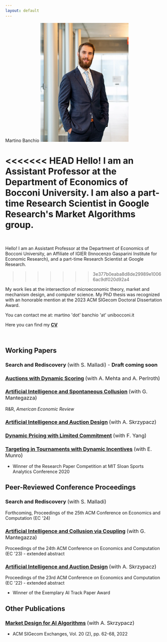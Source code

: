 ```yaml
---
layout: default
---
```


   

<span class="float-center">Martino Banchio</span>
<img style="width:280px;" src="/assets/headshot.webp" alt="headshot" class="float-right">

<<<<<<< HEAD
<span class="float-center-main">Hello! I am an Assistant Professor at the Department of Economics of Bocconi University. I am also a part-time Research Scientist in Google Research's Market Algorithms group.</span>
=======
<br/>

<span class="float-center-main">Hello! I am an Assistant Professor at the Department of Economics of Bocconi University, an Affiliate of IGIER (Innocenzo Gasparini Institute for Economic Research), and a part-time Research Scientist at Google Research.</span>
>>>>>>> 3e377b0eaba8d8de29989e10066ac9df020d92a4

<span class="float-center-main">My work lies at the intersection of microeconomic theory, market and mechanism design, and computer science. My PhD thesis was recognized with an honorable mention at the 2023 ACM SIGecom Doctoral Dissertation Award.</span>

<span class="float-center-main">You can contact me at:  martino 'dot' banchio 'at' unibocconi.it</span>

<span class="float-center-main">Here you can find my **[CV](https://martinobanchio.github.io/files/CV.pdf)**</span>


<br/>

## Working Papers

### Search and Rediscovery <span style="font-weight:normal">(with S. Malladi) - <span style="font-weight:bold">Draft coming soon</span></span>

### [Auctions with Dynamic Scoring](https://arxiv.org/pdf/2403.11022)   <span style="font-weight:normal">(with A. Mehta and A. Perlroth)</span>

### [Artificial Intelligence and Spontaneous Collusion](https://martinobanchio.github.io/files/AISC.pdf) <span style="font-weight:normal">(with G. Mantegazza)</span>
R&R, <span style="font-style:italic">American Economic Review</span> 

### [Artificial Intelligence and Auction Design](https://arxiv.org/pdf/2202.05947.pdf) <span style="font-weight:normal">(with A. Skrzypacz)</span>

### [Dynamic Pricing with Limited Commitment](https://arxiv.org/pdf/2102.07742.pdf) <span style="font-weight:normal">(with F. Yang)</span>

### [Targeting in Tournaments with Dynamic Incentives](https://martinobanchio.github.io/files/TTDI.pdf) <span style="font-weight:normal">(with E. Munro)</span>

- Winner of the Research Paper Competition at MIT Sloan Sports Analytics Conference 2020

## Peer-Reviewed Conference Proceedings

### Search and Rediscovery <span style="font-weight:normal">(with S. Malladi)</span>
Forthcoming, Proceedings of the 25th ACM Conference on Economics and Computation (EC '24)

### [Artificial Intelligence and Collusion via Coupling](https://www.google.com/url?q=https%3A%2F%2Fdl.acm.org%2Fdoi%2F10.1145%2F3580507.3597726&sa=D) <span style="font-weight:normal">(with G. Mantegazza)</span>
Proceedings of the 24th ACM Conference on Economics and Computation (EC '23) - extended abstract

### [Artificial Intelligence and Auction Design](https://www.google.com/url?q=https%3A%2F%2Fdl.acm.org%2Fdoi%2F10.1145%2F3490486.3538244&sa=D) <span style="font-weight:normal">(with A. Skrzypacz)</span>
Proceedings of the 23rd ACM Conference on Economics and Computation (EC '22) - extended abstract
- Winner of the Exemplary AI Track Paper Award



## Other Publications

### [Market Design for AI Algorithms](https://www.sigecom.org/exchanges/volume_20/2/BANCHIO.pdf) <span style="font-weight:normal">(with A. Skrzypacz)</span>

- ACM SIGecom Exchanges, Vol. 20 (2), pp. 62-68, 2022
